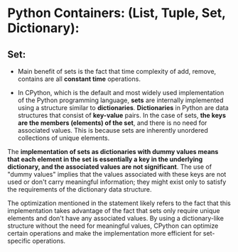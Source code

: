# Python Containers: (List, Tuple, Set, Dictionary):

## Set:
* Main benefit of sets is the fact that time complexity of add, remove, contains are all **constant time** operations.

* In CPython, which is the default and most widely used implementation of the Python programming language, **sets** are internally implemented using a structure similar to **dictionaries**. **Dictionaries** in Python are data structures that consist of **key-value** pairs. In the case of sets, **the keys are the members (elements) of the set**, and there is no need for associated values. This is because sets are inherently unordered collections of unique elements.

The **implementation of sets as dictionaries with dummy values means that each element in the set is essentially a key in the underlying dictionary, and the associated values are not significant**. The use of "dummy values" implies that the values associated with these keys are not used or don't carry meaningful information; they might exist only to satisfy the requirements of the dictionary data structure.

The optimization mentioned in the statement likely refers to the fact that this implementation takes advantage of the fact that sets only require unique elements and don't have any associated values. By using a dictionary-like structure without the need for meaningful values, CPython can optimize certain operations and make the implementation more efficient for set-specific operations.